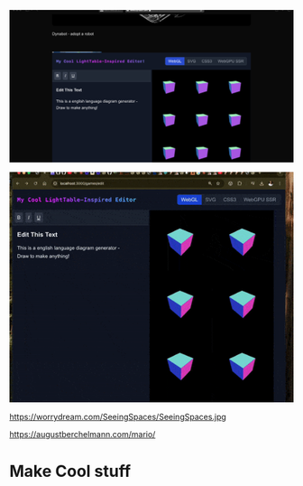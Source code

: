 ![App Screenshot](https://github.com/adnanwahab/homelab/blob/main/web/public/screenshot_per_day.png)


![Infinite](https://github.com/adnanwahab/homelab/blob/main/web/public/Infinite.gif)

https://worrydream.com/SeeingSpaces/SeeingSpaces.jpg

https://augustberchelmann.com/mario/

# Make Cool stuff
